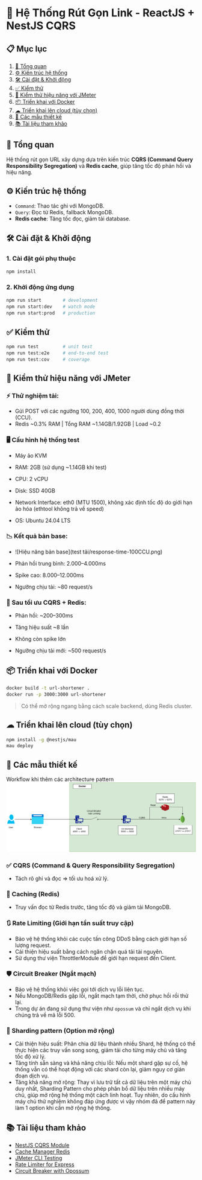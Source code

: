 # 🔗 Hệ Thống Rút Gọn Link - ReactJS + NestJS CQRS

## 📋 Mục lục
1. [🧩 Tổng quan](#-tổng-quan)
2. [⚙️ Kiến trúc hệ thống](#-kiến-trúc-hệ-thống)
3. [🛠 Cài đặt & Khởi động](#-cài-đặt--khởi-động)
4. [✅ Kiểm thử](#-kiểm-thử)
5. [🧪 Kiểm thử hiệu năng với JMeter](#-kiểm-thử-hiệu-năng-với-jmeter)
6. [📦 Triển khai với Docker](#-triển-khai-với-docker)
7. [☁ Triển khai lên cloud (tùy chọn)](#-triển-khai-lên-cloud-tùy-chọn)
8. [📐 Các mẫu thiết kế](#-các-mẫu-thiết-kế)
9. [📚 Tài liệu tham khảo](#-tài-liệu-tham-khảo)

## 🧩 Tổng quan
Hệ thống rút gọn URL xây dựng dựa trên kiến trúc **CQRS (Command Query Responsibility Segregation)** và **Redis cache**, giúp tăng tốc độ phản hồi và hiệu năng.

## ⚙️ Kiến trúc hệ thống
- `Command`: Thao tác ghi với MongoDB.
- `Query`: Đọc từ Redis, fallback MongoDB.
- **Redis cache**: Tăng tốc đọc, giảm tải database.

## 🛠 Cài đặt & Khởi động
### 1. Cài đặt gói phụ thuộc
```bash
npm install
```

### 2. Khởi động ứng dụng
```bash
npm run start        # development
npm run start:dev    # watch mode
npm run start:prod   # production
```

## ✅ Kiểm thử
```bash
npm run test         # unit test
npm run test:e2e     # end-to-end test
npm run test:cov     # coverage
```

## 🧪 Kiểm thử hiệu năng với JMeter
### ⚡ Thử nghiệm tải:
- Gửi POST với các ngưỡng 100, 200, 400, 1000 người dùng đồng thời (CCU).
- Redis ~0.3% RAM | Tổng RAM ~1.14GB/1.92GB | Load ~0.2

### 🖥 Cấu hình hệ thống test

- Máy ảo KVM

- RAM: 2GB (sử dụng ~1.14GB khi test)

- CPU: 2 vCPU

- Disk: SSD 40GB

- Network Interface: eth0 (MTU 1500), không xác định tốc độ do giới hạn ảo hóa (ethtool không trả về speed)

- OS: Ubuntu 24.04 LTS

### 📉 Kết quả bản base:

- ![Hiệu năng bản base](test tải/response-time-100CCU.png)

- Phản hồi trung bình: 2.000–4.000ms

- Spike cao: 8.000–12.000ms

- Ngưỡng chịu tải: ~80 request/s

### 🚀 Sau tối ưu CQRS + Redis:

- Phản hồi: ~200–300ms

- Tăng hiệu suất ~8 lần

- Không còn spike lớn

- Ngưỡng chịu tải mới: ~500 request/s

## 📦 Triển khai với Docker
```bash
docker build -t url-shortener .
docker run -p 3000:3000 url-shortener
```
> Có thể mở rộng ngang bằng cách scale backend, dùng Redis cluster.

## ☁ Triển khai lên cloud (tùy chọn)
```bash
npm install -g @nestjs/mau
mau deploy
```

## 📐 Các mẫu thiết kế
Workflow khi thêm các architecture pattern
![alt text](<Url-Shortener Workflow.png>)

### ✅ CQRS (Command & Query Responsibility Segregation)
- Tách rõ ghi và đọc => tối ưu hoá xử lý.

### 🧠 Caching (Redis)
- Truy vấn đọc từ Redis trước, tăng tốc độ và giảm tải MongoDB.

### 🔃 Rate Limiting (Giới hạn tần suất truy cập)
- Bảo vệ hệ thống khỏi các cuộc tấn công DDoS bằng cách giới hạn số lượng request.
- Cải thiện hiệu suất bằng cách ngăn chặn quá tải tài nguyên.
- Sử dụng thư viện ThrottlerModule để giới hạn request đến Client.

### 🛡 Circuit Breaker (Ngắt mạch)
- Bảo vệ hệ thống khỏi việc gọi tới dịch vụ lỗi liên tục.
- Nếu MongoDB/Redis gặp lỗi, ngắt mạch tạm thời, chờ phục hồi rồi thử lại.
- Trong dự án đang sử dụng thư viện như `opossum` và chỉ ngắt dịch vụ khi chúng trả về mã lỗi 500.

### 🔗 Sharding pattern (Option mở rộng)
- Cải thiện hiệu suất: Phân chia dữ liệu thành nhiều Shard, hệ thống có thể thực hiện các truy vấn song song, giảm tải cho từng máy chủ và tăng tốc độ xử lý.
- Tăng tính sẵn sàng và khả năng chịu lỗi: Nếu một shard gặp sự cố, hệ thống vẫn có thể hoạt động với các shard còn lại, giảm nguy cơ gián đoạn dịch vụ.
- Tăng khả năng mở rộng: Thay vì lưu trữ tất cả dữ liệu trên một máy chủ duy nhất, Sharding Pattern cho phép phân bổ dữ liệu trên nhiều máy chủ, giúp mở rộng hệ thống một cách linh hoạt.
Tuy nhiên, do cấu hình máy chủ thử nghiệm không đáp ứng được vì vậy nhóm đã để pattern này làm 1 option khi cần mở rộng hệ thống.

## 📚 Tài liệu tham khảo
- [NestJS CQRS Module](https://docs.nestjs.com/recipes/cqrs)
- [Cache Manager Redis](https://www.npmjs.com/package/cache-manager-ioredis)
- [JMeter CLI Testing](https://jmeter.apache.org/usermanual/)
- [Rate Limiter for Express](https://www.npmjs.com/package/express-rate-limit)
- [Circuit Breaker with Opossum](https://nodeshift.dev/opossum/)
